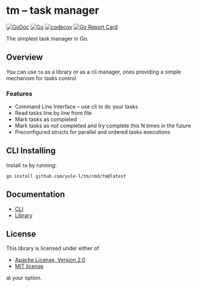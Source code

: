 # tm – task manager
[![GoDoc](https://pkg.go.dev/badge/github.com/yule-l/tm)](https://pkg.go.dev/github.com/yule-l/tm)
[![Go](https://github.com/yule-l/tm/actions/workflows/go.yml/badge.svg)](https://github.com/yule-l/tm/actions/workflows/go.yml)
[![codecov](https://codecov.io/gh/yule-l/tm/branch/master/graph/badge.svg?token=ZRL9IO6JNC)](https://codecov.io/gh/yule-l/tm)
[![Go Report Card](https://goreportcard.com/badge/github.com/yule-l/tm)](https://goreportcard.com/report/github.com/yule-l/tm)

The simplest task manager in Go.

## Overview

You can use `tm` as a library or as a cli manager, ones providing a simple mechanism for tasks control.

### Features
* Command Line Interface – use cli to do your tasks
* Read tasks line by line from file
* Mark tasks as completed
* Mark tasks as not completed and try complete this N times in the future
* Preconfigured structs for parallel and ordered tasks executions

## CLI Installing

Install `tm` by running:

```shell
go install github.com/yule-l/tm/cmd/tm@latest
```

## Documentation
- [CLI][]
- [Library][]

[CLI]: ./docs/cli/README.md
[Library]: ./docs/lib/README.md

## License

This library is licensed under either of

* [Apache License, Version 2.0](LICENSE-APACHE)
* [MIT license](LICENSE-MIT)

at your option.
